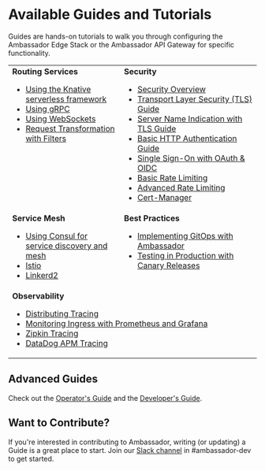 # Available Guides and Tutorials

Guides are hands-on tutorials to walk you through configuring the Ambassador Edge Stack or the Ambassador API Gateway for specific functionality.

<table style="margin-top:1em;margin-bottom:1em">
<tr>
 <td style="vertical-align:top;width:45%;">
  <strong>Routing Services</strong>
 <ul>
  <li><a href="../../user-guide/knative">Using the Knative serverless framework</a></li>
  <li><a href="../../user-guide/grpc">Using gRPC</a></li>
  <li><a href="../../user-guide/websockets-ambassador">Using WebSockets</a></li>
  <li><a href="filter-dev-guide">Request Transformation with Filters</a></li>
 </ul>
 </td>
 <td style="vertical-align:top;width:55%;">
  <strong>Security</strong>
 <ul>
  <li><a href="../../user-guide/security">Security Overview</a></li>
  <li><a href="../../user-guide/tls-termination">Transport Layer Security (TLS) Guide</a></li>
  <li><a href="../../user-guide/sni">Server Name Indication with TLS Guide</a></li>
  <li><a href="../../user-guide/auth-tutorial">Basic HTTP Authentication Guide</a></li>
  <li><a href="../../user-guide/oauth-oidc-auth">Single Sign-On with OAuth & OIDC</a></li>
  <li><a href="../../user-guide/rate-limiting-tutorial">Basic Rate Limiting</a></li>
  <li><a href="../../user-guide/advanced-rate-limiting">Advanced Rate Limiting</a></li>
  <li><a href="../../user-guide/cert-manager">Cert-Manager</a></li>
 </ul>
 </td>
</tr>
<tr>
 <td style="vertical-align:top;width:45%;">
  <strong>Service Mesh</strong>
  <ul>
   <li><a href="../../user-guide/consul">Using Consul for service discovery and mesh</a></li>
   <li><a href="../../user-guide/with-istio">Istio</a></li>
   <li><a href="../../user-guide/linkerd2">Linkerd2</a></li>
  </ul>
 </td>
 <td style="vertical-align:top;width:55%;">
  <strong>Best Practices</strong>
  <ul>
   <li><a href="../../user-guide/gitops-ambassador">Implementing GitOps with Ambassador</a></li>
   <li><a href="../dev-guide/canary-release-concepts">Testing in Production with Canary Releases</a></li>
  </ul>
 </td>
</tr>
<tr>
 <td style="vertical-align:top;" colspan="2">
  <strong>Observability</strong>
  <ul>
   <li><a href="../../user-guide/tracing-tutorial">Distributing Tracing</a></li>
   <li><a href="../../user-guide/monitoring">Monitoring Ingress with Prometheus and Grafana</a></li>
   <li><a href="../../user-guide/tracing-tutorial-zipkin">Zipkin Tracing</a></li>
   <li><a href="../../user-guide/tracing-tutorial-datadog"> DataDog APM Tracing</a></li>
  </ul>
  </td>
</tr>
</table>

## Advanced Guides

Check out the [Operator's Guide](../../user-guide/operators) and the [Developer's Guide](../../user-guide/developers).

## Want to Contribute?

If you're interested in contributing to Ambassador, writing (or updating) a Guide is a great place to start. Join our [Slack channel](https://d6e.co/slack) in #ambassador-dev to get started.
